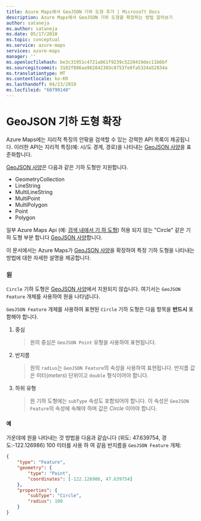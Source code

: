 ```yaml
---
title: Azure Maps에서 GeoJSON 기하 도형 추가 | Microsoft Docs
description: Azure Maps에서 GeoJSON 기하 도형을 확장하는 방법 알아보기
author: sataneja
ms.author: sataneja
ms.date: 05/17/2018
ms.topic: conceptual
ms.service: azure-maps
services: azure-maps
manager: ''
ms.openlocfilehash: be3c31951c4721a861f9239c5220419dec11b6bf
ms.sourcegitcommit: 3102f886aa962842303c8753fe8fa5324a52834a
ms.translationtype: MT
ms.contentlocale: ko-KR
ms.lasthandoff: 04/23/2019
ms.locfileid: "60799140"
---
```

# <a name="extending-geojson-geometries"></a>GeoJSON 기하 도형 확장

Azure Maps에는 지리적 특징의 안팎을 검색할 수 있는 강력한 API 목록이 제공됩니다.
이러한 API는 지리적 특징(예: 시/도 경계, 경로)을 나타내는 [GeoJSON 사양][1]을 표준화합니다.  

[GeoJSON 사양][1]은 다음과 같은 기하 도형만 지원합니다.

* GeometryCollection
* LineString
* MultiLineString
* MultiPoint
* MultiPolygon
* Point
* Polygon

일부 Azure Maps Api (예: [검색 내에서 기 하 도형](https://docs.microsoft.com/rest/api/maps/search/postsearchinsidegeometry)) 허용 되지 않는 "Circle" 같은 기 하 도형 부분 합니다 [GeoJSON 사양][1]합니다.

이 문서에서는 Azure Maps가 [GeoJSON 사양][1]을 확장하여 특정 기하 도형을 나타내는 방법에 대한 자세한 설명을 제공합니다.

### <a name="circle"></a>원

`Circle` 기하 도형은 [GeoJSON 사양][1]에서 지원되지 않습니다. 여기서는 `GeoJSON Feature` 개체를 사용하여 원을 나타냅니다.

`GeoJSON Feature` 개체를 사용하여 표현된 `Circle` 기하 도형은 다음 항목을 __반드시__ 포함해야 합니다.

1. 중심
   >원의 중심은 `GeoJSON Point` 유형을 사용하여 표현됩니다.

2. 반지름
   >원의 `radius`는 `GeoJSON Feature`의 속성을 사용하여 표현됩니다. 반지름 값은 미터(_meters_) 단위이고 `double` 형식이어야 합니다.

3. 하위 유형
   >원 기하 도형에는 `subType` 속성도 포함되어야 합니다. 이 속성은 `GeoJSON Feature`의 속성에 속해야 하며 값은 _Circle_ 이어야 합니다.


#### <a name="example"></a>예

가운데에 원을 나타내는 것 방법을 다음과 같습니다 (위도: 47.639754, 경도:-122.126986) 100 미터를 사용 하 여 같음 반지름을 `GeoJSON Feature` 개체:

```json            
{
    "type": "Feature",
    "geometry": {
        "type": "Point",
        "coordinates": [-122.126986, 47.639754]
    },
    "properties": {
        "subType": "Circle",
        "radius": 100
    }
}          
```

[1]: https://tools.ietf.org/html/rfc7946
